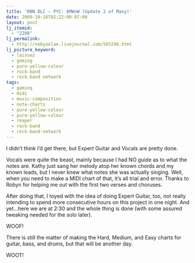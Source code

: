 ```yaml
---
title: 'RBN DLC – PYC: 6MWoW (Update 2 of Many)'
date: 2009-10-16T02:22:00-07:00
layout: post
lj_itemid:
  - "2208"
lj_permalink:
  - http://nebyoolae.livejournal.com/565298.html
lj_picture_keyword:
  - laissez
  - gaming
  - pure-yellow-colour
  - rock-band
  - rock-band network
tags:
  - gaming
  - midi
  - music-composition
  - note-charts
  - pure-yellow-colour
  - pure-yellow-colour
  - reaper
  - rock-band
  - rock-band-network
---
```

I didn&#8217;t think I&#8217;d get there, but Expert Guitar and Vocals are pretty done.

Vocals were quite the beast, mainly because I had NO guide as to what the notes are. Kathy just sang her melody atop her known chords and my known leads, but I never knew what notes she was actually singing. Well, when you need to make a MIDI chart of that, it&#8217;s all trial and error. Thanks to Robyn for helping me out with the first two verses and choruses.

<!--more-->

After doing that, I toyed with the idea of doing Expert Guitar, too, not really intending to spend more consecutive hours on this project in one night. And yet&#8230;here we are at 2:30 and the whole thing is done (with some assured tweaking needed for the solo later).

WOOF!

There is still the matter of making the Hard, Medium, and Easy charts for guitar, bass, and drums, but that will be another day.

WOOT!
